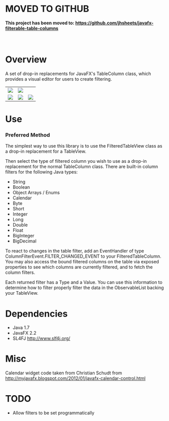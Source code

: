 # MOVED TO GITHUB #
**This project has been moved to:
https://github.com/jhsheets/javafx-filterable-table-columns**
<br /><br /><br />

# Overview #
A set of drop-in replacements for JavaFX's TableColumn class, which provides a visual editor for users to create filtering.

<table>
<blockquote><tr>
<blockquote><td><img src='https://javafx-filterable-table-columns.googlecode.com/files/demo.png' /></td>
<td><img src='https://javafx-filterable-table-columns.googlecode.com/files/calendar-filter.png' /></td>
</blockquote></tr>
<tr>
<blockquote><td><img src='https://javafx-filterable-table-columns.googlecode.com/files/text-filter.png' /></td>
<td><img src='https://javafx-filterable-table-columns.googlecode.com/files/enum-filter.png' /></td>
<td><img src='https://javafx-filterable-table-columns.googlecode.com/files/number-filter.png' /></td>
</blockquote></tr>
</table></blockquote>

# Use #
### Preferred Method ###
The simplest way to use this library is to use the FilteredTableView class as a drop-in replacement for a TableView.

Then select the type of filtered column you wish to use as a drop-in replacement for the normal TableColumn class.  There are built-in column filters for the following Java types:
  * String
  * Boolean
  * Object Arrays / Enums
  * Calendar
  * Byte
  * Short
  * Integer
  * Long
  * Double
  * Float
  * BigInteger
  * BigDecimal

To react to changes in the table filter, add an EventHandler of type ColumnFilterEvent.FILTER\_CHANGED\_EVENT to your FilteredTableColumn.  You may also access the bound filtered columns on the table via exposed properties to see which columns are currently filtered, and to fetch the column filters.

Each returned filter has a Type and a Value.  You can use this information to determine how to filter properly filter the data in the ObservableList backing your TableView.


# Dependencies #
  * Java 1.7
  * JavaFX 2.2
  * SL4FJ http://www.slf4j.org/


# Misc #
Calendar widget code taken from Christian Schudt from http://myjavafx.blogspot.com/2012/01/javafx-calendar-control.html


# TODO #
  * Allow filters to be set programmatically